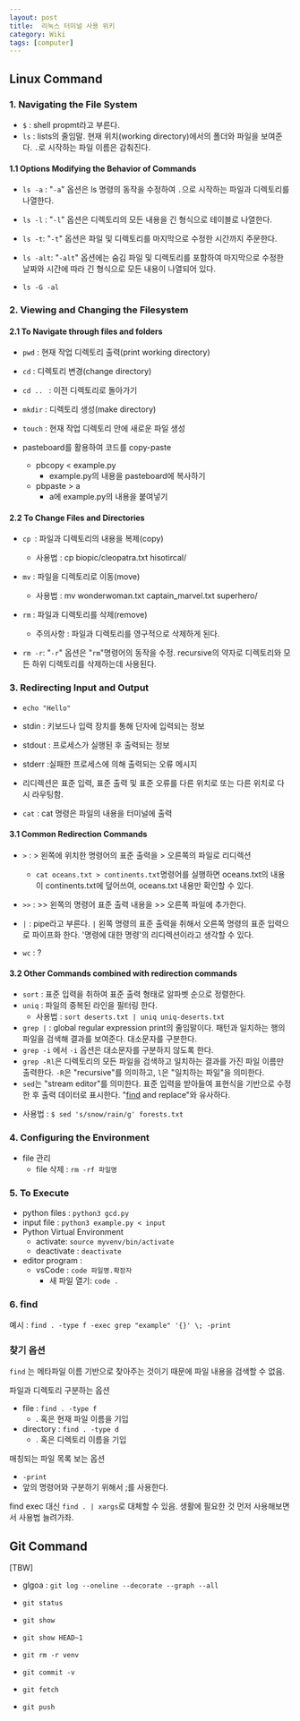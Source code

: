 ```yaml
---
layout: post
title:  리눅스 터미널 사용 위키
category: Wiki
tags: [computer]
---
```

## Linux Command
### 1. Navigating the File System
* ```$``` : shell propmt라고 부른다.
* ```ls``` : lists의 줄임말. 현재 위치(working directory)에서의 폴더와 파일을 보여준다. ```.```로 시작하는 파일 이름은 감춰진다.

#### 1.1 Options Modifying the Behavior of Commands
* ```ls -a``` : "```-a```" 옵션은 ls 명령의 동작을 수정하여 ```.```으로 시작하는 파일과 디렉토리를 나열한다.
* ```ls -l``` : "```-l```" 옵션은 디렉토리의 모든 내용을 긴 형식으로 테이블로 나열한다.
* ```ls -t```: "```-t```" 옵션은 파일 및 디렉토리를 마지막으로 수정한 시간까지 주문한다.
* ```ls -alt```: "```-alt```" 옵션에는 숨김 파일 및 디렉토리를 포함하여 마지막으로 수정한 날짜와 시간에 따라 긴 형식으로 모든 내용이 나열되어 있다.

* ``` ls -G -al ```

### 2. Viewing and Changing the Filesystem
#### 2.1 To Navigate through files and folders
* ```pwd``` : 현재 작업 디렉토리 출력(print working directory)
* ```cd``` : 디렉토리 변경(change directory)
* ```cd .. ``` : 이전 디렉토리로 돌아가기
* ```mkdir``` : 디렉토리 생성(make directory)
* ```touch``` : 현재 작업 디렉토리 안에 새로운 파일 생성

* pasteboard를 활용하여 코드를 copy-paste
    * pbcopy < example.py
        * example.py의 내용을 pasteboard에 복사하기
    * pbpaste > a
        * a에 example.py의 내용을 붙여넣기


#### 2.2 To Change Files and Directories
* ```cp ```: 파일과 디렉토리의 내용을 복제(copy)
    * 사용법 : cp biopic/cleopatra.txt hisotircal/

* ```mv``` : 파일을 디렉토리로 이동(move)
    * 사용법 : mv wonderwoman.txt captain_marvel.txt superhero/

* ```rm``` : 파일과 디렉토리를 삭제(remove) 
    * 주의사항 : 파일과 디렉토리를 영구적으로 삭제하게 된다.
* ```rm -r```: "```-r```" 옵션은 "``` rm ```"명령어의 동작을 수정. recursive의 약자로 디렉토리와 모든 하위 디렉토리를 삭제하는데 사용된다.

### 3. Redirecting Input and Output
* ```echo "Hello"```

* stdin : 키보드나 입력 장치를 통해 단자에 입력되는 정보
* stdout : 프로세스가 실행된 후 출력되는 정보 
* stderr :실패한 프로세스에 의해 출력되는 오류 메시지
* 리디렉션은 표준 입력, 표준 출력 및 표준 오류를 다른 위치로 또는 다른 위치로 다시 라우팅함.

* ```cat``` : cat 명령은 파일의 내용을 터미널에 출력

#### 3.1 Common Redirection Commands

* ```>``` : > 왼쪽에 위치한 명령어의 표준 출력을 > 오른쪽의 파일로 리디렉션
    * ```cat oceans.txt > continents.txt```명령어를 실행하면 oceans.txt의 내용이 continents.txt에 덮어쓰여, oceans.txt 내용만 확인할 수 있다.

* ```>>``` : >> 왼쪽의 명령어 표준 출력 내용을 >> 오른쪽 파일에 추가한다.

* ```|``` : pipe라고 부른다. ``` | ``` 왼쪽 명령의 표준 출력을 취해서 오른쪽 명령의 표준 입력으로 파이프화 한다. '명령에 대한 명령'의 리디렉션이라고 생각할 수 있다.
* ```wc``` : ?

#### 3.2 Other Commands combined with redirection commands

* ``` sort ``` : 표준 입력을 취하여 표준 출력 형태로 알파벳 순으로 정렬한다.
* ```uniq``` : 파일의 중복된 라인을 필터링 한다.
    * 사용법 : ``` sort deserts.txt | uniq uniq-deserts.txt ```
* ```grep |``` : global regular expression print의 줄임말이다. 패턴과 일치하는 행의 파일을 검색해 결과를 보여준다. 대소문자를 구분한다.
* ```grep -i``` 에서 ```-i``` 옵션은 대소문자를 구분하지 않도록 한다.
* ```grep -Rl```은 디렉토리의 모든 파일을 검색하고 일치하는 결과를 가진 파일 이름만 출력한다. ```-R```은 "recursive"를 의미하고, ```l```은 "일치하는 파일"을 의미한다.
* ```sed```는 "stream editor"를 의미한다. 표준 입력을 받아들여 표현식을 기반으로 수정한 후 출력 데이터로 표시한다. "[find](find) and replace"와 유사하다.
- 사용법 : ```$ sed 's/snow/rain/g' forests.txt ```
### 4. Configuring the Environment

* file 관리
    * file 삭제 : ```rm -rf 파일명```

### 5. To Execute 
* python files : ```python3 gcd.py```
* input file : ```python3 example.py < input```
* Python Virtual Environment
    * activate: ```source myvenv/bin/activate```
    * deactivate : ```deactivate```
* editor program :
    * vsCode : ```code 파일명.확장자```
        * 새 파일 열기: ```code .```

### 6. find

예시 : `find . -type f -exec grep "example" '{}' \; -print `

### 찾기 옵션

`find` 는 메타파일 이름 기반으로 찾아주는 것이기 때문에 파일 내용을 검색할 수 없음. 

파일과 디렉토리 구분하는 옵션

* file : `find . -type f`
  * . 혹은 현재 파일 이름을 기입
* directory : `find . -type d`
    * . 혹은 디렉토리 이름을 기입

매칭되는 파일 목록 보는 옵션

* `-print`
* 앞의 명령어와 구분하기 위해서 \;를 사용한다.

find exec 대신 `find . | xargs`로 대체할 수 있음. 생활에 필요한 것 먼저 사용해보면서 사용법 늘려가좌.

## Git Command
[TBW]
* glgoa : ```git log --oneline --decorate --graph --all```

* ```git status```
* ```git show```
* ```git show HEAD~1```
* ```git rm -r venv```
* ```git commit -v```

* ```git fetch```
* ```git push```

